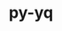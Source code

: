 ---
title: "py-yq"
layout: cache
categories: [package, develop]
meta: {"compilers": ["none"], "num_specs": 27, "num_specs_by_stack": {"developer-tools-aarch64-linux-gnu": 9, "developer-tools-darwin": 9, "developer-tools-x86_64_v3-linux-gnu": 9, "root": 27}, "oss": ["centos7", "rhel8", "sequoia"], "platforms": ["darwin", "linux"], "stacks": ["developer-tools-aarch64-linux-gnu", "developer-tools-darwin", "developer-tools-x86_64_v3-linux-gnu", "root"], "targets": ["aarch64", "x86_64_v3"], "versions": ["2.12.2"]}
spec_details: [{"compiler": "none", "hash": "2bbftwa4xchw7wrvjh2l63o34wqna2xn", "os": "rhel8", "platform": "linux", "size": "-", "stacks": ["developer-tools-aarch64-linux-gnu", "root"], "target": "aarch64", "variants": ["build_system=python_pip"], "versions": ["2.12.2"]}, {"compiler": "none", "hash": "34bdcxk2fs25wghmy6vbkc4c5cd5kk3h", "os": "centos7", "platform": "linux", "size": "-", "stacks": ["developer-tools-x86_64_v3-linux-gnu", "root"], "target": "x86_64_v3", "variants": ["build_system=python_pip"], "versions": ["2.12.2"]}, {"compiler": "none", "hash": "3c7kduxoiylohzwn3u24totg66zn6r64", "os": "sequoia", "platform": "darwin", "size": "-", "stacks": ["developer-tools-darwin", "root"], "target": "aarch64", "variants": ["build_system=python_pip"], "versions": ["2.12.2"]}, {"compiler": "none", "hash": "3euh3webv462zlzsmvri56xv4mucwfle", "os": "sequoia", "platform": "darwin", "size": "-", "stacks": ["developer-tools-darwin", "root"], "target": "aarch64", "variants": ["build_system=python_pip"], "versions": ["2.12.2"]}, {"compiler": "none", "hash": "4cn25lw6ywypz3h5zowxsylqvcczk4gx", "os": "rhel8", "platform": "linux", "size": "-", "stacks": ["developer-tools-aarch64-linux-gnu", "root"], "target": "aarch64", "variants": ["build_system=python_pip"], "versions": ["2.12.2"]}, {"compiler": "none", "hash": "5aaoq2p6amtwkdsxng32rsysa33njpqr", "os": "sequoia", "platform": "darwin", "size": "-", "stacks": ["developer-tools-darwin", "root"], "target": "aarch64", "variants": ["build_system=python_pip"], "versions": ["2.12.2"]}, {"compiler": "none", "hash": "6n6h66lyeklfkrqggq5iajnwxxkrekkn", "os": "centos7", "platform": "linux", "size": "-", "stacks": ["developer-tools-x86_64_v3-linux-gnu", "root"], "target": "x86_64_v3", "variants": ["build_system=python_pip"], "versions": ["2.12.2"]}, {"compiler": "none", "hash": "7neppk5ghqtkpsaajkwxaplzw325mzdw", "os": "rhel8", "platform": "linux", "size": "-", "stacks": ["developer-tools-aarch64-linux-gnu", "root"], "target": "aarch64", "variants": ["build_system=python_pip"], "versions": ["2.12.2"]}, {"compiler": "none", "hash": "dfjymxraexr2tqwumstgsgiadt7wblrf", "os": "sequoia", "platform": "darwin", "size": "-", "stacks": ["developer-tools-darwin", "root"], "target": "aarch64", "variants": ["build_system=python_pip"], "versions": ["2.12.2"]}, {"compiler": "none", "hash": "enzmduyhqbym777gikfbyklauua277sy", "os": "sequoia", "platform": "darwin", "size": "-", "stacks": ["developer-tools-darwin", "root"], "target": "aarch64", "variants": ["build_system=python_pip"], "versions": ["2.12.2"]}, {"compiler": "none", "hash": "gcze6oi6uihdllogeml5lcjmcrbtogh5", "os": "centos7", "platform": "linux", "size": "-", "stacks": ["developer-tools-x86_64_v3-linux-gnu", "root"], "target": "x86_64_v3", "variants": ["build_system=python_pip"], "versions": ["2.12.2"]}, {"compiler": "none", "hash": "h7nhsuhsj6l7azlxpketg4y7vwqkwiw4", "os": "centos7", "platform": "linux", "size": "-", "stacks": ["developer-tools-x86_64_v3-linux-gnu", "root"], "target": "x86_64_v3", "variants": ["build_system=python_pip"], "versions": ["2.12.2"]}, {"compiler": "none", "hash": "infthkwbvga3hvgzq7ake5ejpmtspihy", "os": "rhel8", "platform": "linux", "size": "-", "stacks": ["developer-tools-aarch64-linux-gnu", "root"], "target": "aarch64", "variants": ["build_system=python_pip"], "versions": ["2.12.2"]}, {"compiler": "none", "hash": "jtcvtw52plye3pfuucslxbs7avhrnn2o", "os": "centos7", "platform": "linux", "size": "-", "stacks": ["developer-tools-x86_64_v3-linux-gnu", "root"], "target": "x86_64_v3", "variants": ["build_system=python_pip"], "versions": ["2.12.2"]}, {"compiler": "none", "hash": "lahegqxbaxodd27o5lyne3igxecok4ya", "os": "centos7", "platform": "linux", "size": "-", "stacks": ["developer-tools-x86_64_v3-linux-gnu", "root"], "target": "x86_64_v3", "variants": ["build_system=python_pip"], "versions": ["2.12.2"]}, {"compiler": "none", "hash": "n2b4nrp4ht3uiq3ppmk5lctpz762f4kt", "os": "rhel8", "platform": "linux", "size": "-", "stacks": ["developer-tools-aarch64-linux-gnu", "root"], "target": "aarch64", "variants": ["build_system=python_pip"], "versions": ["2.12.2"]}, {"compiler": "none", "hash": "o3je4sjh4fr55cz2aqrdjy2gd53bmsit", "os": "rhel8", "platform": "linux", "size": "-", "stacks": ["developer-tools-aarch64-linux-gnu", "root"], "target": "aarch64", "variants": ["build_system=python_pip"], "versions": ["2.12.2"]}, {"compiler": "none", "hash": "oxxzv2teuwyxhegag76qdnhzzz26lrgy", "os": "rhel8", "platform": "linux", "size": "-", "stacks": ["developer-tools-aarch64-linux-gnu", "root"], "target": "aarch64", "variants": ["build_system=python_pip"], "versions": ["2.12.2"]}, {"compiler": "none", "hash": "pqolup6fcvrelups7pjrllzmdywvy2bc", "os": "centos7", "platform": "linux", "size": "-", "stacks": ["developer-tools-x86_64_v3-linux-gnu", "root"], "target": "x86_64_v3", "variants": ["build_system=python_pip"], "versions": ["2.12.2"]}, {"compiler": "none", "hash": "u67qlowpmw5zw2kxu7kfangfylvwwmpd", "os": "rhel8", "platform": "linux", "size": "-", "stacks": ["developer-tools-aarch64-linux-gnu", "root"], "target": "aarch64", "variants": ["build_system=python_pip"], "versions": ["2.12.2"]}, {"compiler": "none", "hash": "ubvyixy37vb5i2vou7fthh3pe6nkc35l", "os": "sequoia", "platform": "darwin", "size": "-", "stacks": ["developer-tools-darwin", "root"], "target": "aarch64", "variants": ["build_system=python_pip"], "versions": ["2.12.2"]}, {"compiler": "none", "hash": "vogxolhbf5gqykmcgwaq2wq5tnosshl3", "os": "rhel8", "platform": "linux", "size": "-", "stacks": ["developer-tools-aarch64-linux-gnu", "root"], "target": "aarch64", "variants": ["build_system=python_pip"], "versions": ["2.12.2"]}, {"compiler": "none", "hash": "xft2dqzk2sckjo3tbujrokffq6domj4w", "os": "sequoia", "platform": "darwin", "size": "-", "stacks": ["developer-tools-darwin", "root"], "target": "aarch64", "variants": ["build_system=python_pip"], "versions": ["2.12.2"]}, {"compiler": "none", "hash": "xn5nsctye4hvjxyy3r453a5wykmv54mw", "os": "sequoia", "platform": "darwin", "size": "-", "stacks": ["developer-tools-darwin", "root"], "target": "aarch64", "variants": ["build_system=python_pip"], "versions": ["2.12.2"]}, {"compiler": "none", "hash": "xuhs76ctihuqty2nit6syw64l4wsjbyw", "os": "centos7", "platform": "linux", "size": "-", "stacks": ["developer-tools-x86_64_v3-linux-gnu", "root"], "target": "x86_64_v3", "variants": ["build_system=python_pip"], "versions": ["2.12.2"]}, {"compiler": "none", "hash": "y3oyxel43k44yrbkhvaguko5ytfjzke3", "os": "centos7", "platform": "linux", "size": "-", "stacks": ["developer-tools-x86_64_v3-linux-gnu", "root"], "target": "x86_64_v3", "variants": ["build_system=python_pip"], "versions": ["2.12.2"]}, {"compiler": "none", "hash": "ycecmvlj4bcobpc53srvcmgshmk25cme", "os": "sequoia", "platform": "darwin", "size": "-", "stacks": ["developer-tools-darwin", "root"], "target": "aarch64", "variants": ["build_system=python_pip"], "versions": ["2.12.2"]}]
---